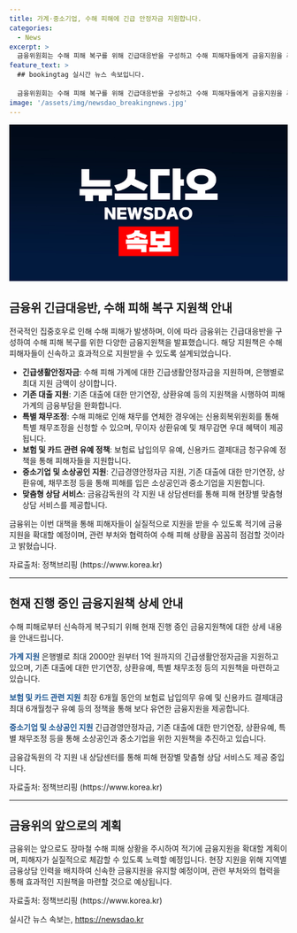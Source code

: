 ```yaml
---
title: 가계·중소기업, 수해 피해에 긴급 안정자금 지원합니다.
categories:
  - News
excerpt: >
  금융위원회는 수해 피해 복구를 위해 긴급대응반을 구성하고 수해 피해자들에게 금융지원을 추진한다. 7월 집중호우로 발생한 대규모 피해에 대응하여, 긴급생활안정자금, 대출 만기연장, 보험금 신속지급 등을 지원하며 은행들 또한 긴급생활안정자금을 제공한다. 이외에도 채무조정, 보험료 납입유예, 신용카드 결제대금 유예 등을 통해 피해 가계를 지원하고, 소상공인·중소기업에도 긴급경영안정자금과 같은 지원을 제공한다. 또한, 금융감독원은 피해 현장별 맞춤형 상담 서비스를 제공하여 신속한 금융지원이 이루어지도록 노력하고, 추가적인 지원을 예정하고 있다.
feature_text: >
  ## bookingtag 실시간 뉴스 속보입니다.

  금융위원회는 수해 피해 복구를 위해 긴급대응반을 구성하고 수해 피해자들에게 금융지원을 추진한다. 7월 집중호우로 발생한 대규모 피해에 대응하여, 긴급생활안정자금, 대출 만기연장, 보험금 신속지급 등을 지원하며 은행들 또한 긴급생활안정자금을 제공한다. 이외에도 채무조정, 보험료 납입유예, 신용카드 결제대금 유예 등을 통해 피해 가계를 지원하고, 소상공인·중소기업에도 긴급경영안정자금과 같은 지원을 제공한다. 또한, 금융감독원은 피해 현장별 맞춤형 상담 서비스를 제공하여 신속한 금융지원이 이루어지도록 노력하고, 추가적인 지원을 예정하고 있다.
image: '/assets/img/newsdao_breakingnews.jpg'
---
```


<p><img src="/assets/img/newsdao_breakingnews.jpg" alt="bookingtag 속보" /></p>

<h2 data-ke-size="size26">금융위 긴급대응반, 수해 피해 복구 지원책 안내</h2>

<p>전국적인 집중호우로 인해 수해 피해가 발생하며, 이에 따라 금융위는 긴급대응반을 구성하여 수해 피해 복구를 위한 다양한 금융지원책을 발표했습니다. 해당 지원책은 수해 피해자들이 신속하고 효과적으로 지원받을 수 있도록 설계되었습니다.</p>

<ul>
  <li><b>긴급생활안정자금</b>: 수해 피해 가계에 대한 긴급생활안정자금을 지원하며, 은행별로 최대 지원 금액이 상이합니다.</li>
  <li><b>기존 대출 지원</b>: 기존 대출에 대한 만기연장, 상환유예 등의 지원책을 시행하여 피해 가계의 금융부담을 완화합니다.</li>
  <li><b>특별 채무조정</b>: 수해 피해로 인해 채무를 연체한 경우에는 신용회복위원회를 통해 특별 채무조정을 신청할 수 있으며, 무이자 상환유예 및 채무감면 우대 혜택이 제공됩니다.</li>
  <li><b>보험 및 카드 관련 유예 정책</b>: 보험료 납입의무 유예, 신용카드 결제대금 청구유예 정책을 통해 피해자들을 지원합니다.</li>
  <li><b>중소기업 및 소상공인 지원</b>: 긴급경영안정자금 지원, 기존 대출에 대한 만기연장, 상환유예, 채무조정 등을 통해 피해를 입은 소상공인과 중소기업을 지원합니다.</li>
  <li><b>맞춤형 상담 서비스</b>: 금융감독원의 각 지원 내 상담센터를 통해 피해 현장별 맞춤형 상담 서비스를 제공합니다.</li>
</ul>

<p>금융위는 이번 대책을 통해 피해자들이 실질적으로 지원을 받을 수 있도록 적기에 금융지원을 확대할 예정이며, 관련 부처와 협력하여 수해 피해 상황을 꼼꼼히 점검할 것이라고 밝혔습니다.</p>

<p data-ke-size="size16">자료출처: 정책브리핑 (https://www.korea.kr)</p>

<hr>

<h2 data-ke-size="size26">현재 진행 중인 금융지원책 상세 안내</h2>

<p>수해 피해로부터 신속하게 복구되기 위해 현재 진행 중인 금융지원책에 대한 상세 내용을 안내드립니다.</p>

<p><b><span style="color: #1a5490;">가계 지원</span></b>
은행별로 최대 2000만 원부터 1억 원까지의 긴급생활안정자금을 지원하고 있으며, 기존 대출에 대한 만기연장, 상환유예, 특별 채무조정 등의 지원책을 마련하고 있습니다.</p>

<p><b><span style="color: #1a5490;">보험 및 카드 관련 지원</span></b>
최장 6개월 동안의 보험료 납입의무 유예 및 신용카드 결제대금 최대 6개월청구 유예 등의 정책을 통해 보다 유연한 금융지원을 제공합니다.</p>

<p><b><span style="color: #1a5490;">중소기업 및 소상공인 지원</span></b>
긴급경영안정자금, 기존 대출에 대한 만기연장, 상환유예, 특별 채무조정 등을 통해 소상공인과 중소기업을 위한 지원책을 추진하고 있습니다.</p>

<p>금융감독원의 각 지원 내 상담센터를 통해 피해 현장별 맞춤형 상담 서비스도 제공 중입니다.</p>

<p data-ke-size="size16">자료출처: 정책브리핑 (https://www.korea.kr)</p>

<hr> 

<h2 data-ke-size="size26">금융위의 앞으로의 계획</h2>

<p>금융위는 앞으로도 장마철 수해 피해 상황을 주시하여 적기에 금융지원을 확대할 계획이며, 피해자가 실질적으로 체감할 수 있도록 노력할 예정입니다. 현장 지원을 위해 지역별 금융상담 인력을 배치하여 신속한 금융지원을 유지할 예정이며, 관련 부처와의 협력을 통해 효과적인 지원책을 마련할 것으로 예상됩니다.</p>

<p data-ke-size="size16">자료출처: 정책브리핑 (https://www.korea.kr)</p>
실시간 뉴스 속보는, <a href="https://newsdao.kr" rel="dofollow">https://newsdao.kr</a>


